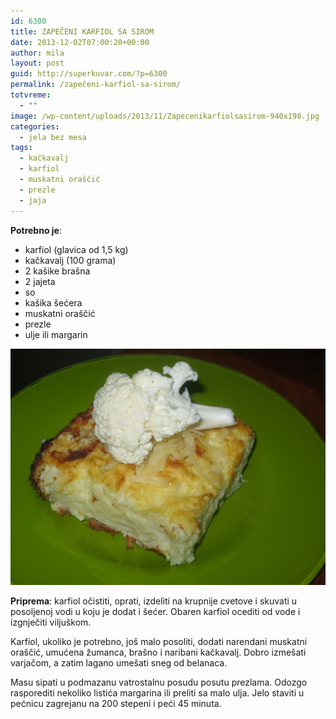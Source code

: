 ```yaml
---
id: 6300
title: ZAPEČENI KARFIOL SA SIROM
date: 2013-12-02T07:00:20+00:00
author: mila
layout: post
guid: http://superkuvar.com/?p=6300
permalink: /zapečeni-karfiol-sa-sirom/
totvreme:
  - ""
image: /wp-content/uploads/2013/11/Zapecenikarfiolsasirom-940x198.jpg
categories:
  - jela bez mesa
tags:
  - kačkavalj
  - karfiol
  - muskatni oraščić
  - prezle
  - jaja
---
```

**Potrebno je**:

  * karfiol (glavica od 1,5 kg)
  * kačkavalj (100 grama)
  * 2 kašike brašna
  * 2 jajeta
  * so
  * kašika šećera
  * muskatni oraščić
  * prezle
  * ulje ili margarin

![<img class="alignnone size-medium wp-image-6302" src="/wp-content/uploads/2013/11/Zapecenikarfiolsasirom-1024x768.jpg" alt="Zapecenikarfiolsasirom" width="300" height="225" />](/wp-content/uploads/2013/11/Zapecenikarfiolsasirom.jpg)

**Priprema**: karfiol očistiti, oprati, izdeliti na krupnije cvetove i skuvati u posoljenoj vodi u koju je dodat i šećer. Obaren karfiol ocediti od vode i izgnječiti viljuškom.

Karfiol, ukoliko je potrebno, još malo posoliti, dodati narendani muskatni oraščić, umućena žumanca, brašno i naribani kačkavalj. Dobro izmešati varjačom, a zatim lagano umešati sneg od belanaca.

Masu sipati u podmazanu vatrostalnu posudu posutu prezlama. Odozgo rasporediti nekoliko listića margarina ili preliti sa malo ulja. Jelo staviti u pećnicu zagrejanu na 200 stepeni i peći 45 minuta.